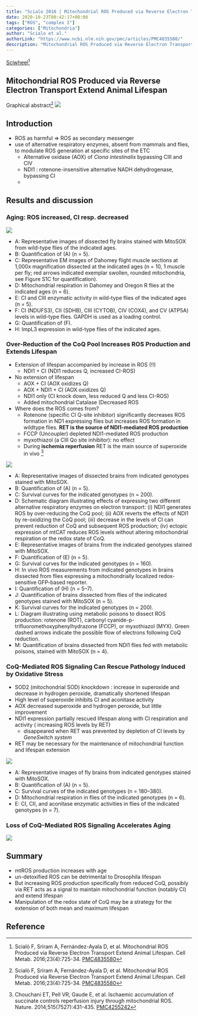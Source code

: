 ```yaml
---
title: "Scialo 2016 | Mitochondrial ROS Produced via Reverse Electron Transport Extend Animal Lifespan"
date: 2020-10-23T00:42:17+08:00
tags: ["ROS", "complex I"]
categories: ["Mitochondria"]
author: "Scialo et al."
authorLink: "https://www.ncbi.nlm.nih.gov/pmc/articles/PMC4835580/"
description: "Mitochondrial ROS Produced via Reverse Electron Transport Extend Animal Lifespan"
---
```


[Sciwheel](https://sciwheel.com/work/#/items/1376463)[^Scialo2016]

<!--more-->

## Mitochondrial ROS Produced via Reverse Electron Transport Extend Animal Lifespan

Graphical abstract[^Scialo2016]
![](https://els-jbs-prod-cdn.literatumonline.com/cms/attachment/c9396c09-532a-42b8-9452-25208213af1c/fx1_lrg.jpg)

## Introduction

* ROS as harmful => ROS as secondary messenger
* use of alternative respiratory enzymes, absent from mammals and flies, to modulate ROS generation at specific sites of the ETC
    * Alternative oxidase (AOX) of *Ciona intestinalis* bypassing CIII and CIV
    * NDI1 : rotenone-insensitive alternative NADH dehydrogenase, bypassing CI
    *
## Results and discussion
### Aging: ROS increased, CI resp. decreased

![](https://els-jbs-prod-cdn.literatumonline.com/cms/attachment/6d88352a-d724-4663-b61f-bd0b33a45658/gr1_lrg.jpg)

* A: Representative images of dissected fly brains stained with MitoSOX from wild-type flies of the indicated ages.
* B: Quantification of (A) (n = 5).
* C: Representative EM images of Dahomey flight muscle sections at 1,000x magnification dissected at the indicated ages (n = 10, 1 muscle per fly; red arrows indicated exemplar swollen, rounded mitochondria, see Figure S1C for quantification).
* D: Mitochondrial respiration in Dahomey and Oregon R flies at the indicated ages (n = 6).
* E: CI and CIII enzymatic activity in wild-type flies of the indicated ages (n = 5).
* F: CI (NDUFS3), CII (SDHB), CIII (CYTOB), CIV (COX4), and CV (ATP5A) levels in wild-type flies. GAPDH is used as a loading control.
* G: Quantification of (F).
* H: ImpL3 expression in wild-type flies of the indicated ages.


### Over-Reduction of the CoQ Pool Increases ROS Production and Extends Lifespan
* Extension of lifespan accompanied by increase in ROS (!!)
    * NDI1 + CI (NDI1 reduces Q, increased CI-ROS)
* No extension of lifespan
    * AOX + CI (AOX oxidizes Q)
    * AOX + NDI1 + CI (AOX oxidizes Q)
    * NDI1 only (CI knock down, less reduced Q and less CI-ROS)
    * Added mitochondrial Catalase (Decreased ROS
* Where does the ROS comes from?
    * Rotenone (specific CI Q-site inhibitor) significantly decreases ROS formation in ND1 expressing flies but increases ROS formation in wildtype flies. **RET is the source of NDI1-mediated ROS production**
    * FCCP (Uncoupler) depleted NDI1-mediated ROS production
    * myxothiazol (a CIII Qo site inhibitor): no effect
    * During **ischemia reperfusion** RET is the main source of superoxide in vivo [^Chouchani2014]

![](https://els-jbs-prod-cdn.literatumonline.com/cms/attachment/6f46fe3b-89d5-488f-9b17-b4a7e123ea48/gr2_lrg.jpg)
* A: Representative images of dissected brains from indicated genotypes stained with MitoSOX.
* B: Quantification of (A) (n = 5).
* C: Survival curves for the indicated genotypes (n = 200).
* D: Schematic diagram illustrating effects of expressing two different alternative respiratory enzymes on electron transport: (i) NDI1 generates ROS by over-reducing the CoQ pool; (ii) AOX reverts the effects of NDI1 by re-oxidizing the CoQ pool; (iii) decrease in the levels of CI can prevent reduction of CoQ and subsequent ROS production; (iv) ectopic expression of mtCAT reduces ROS levels without altering mitochondrial respiration or the redox state of CoQ.
* E: Representative images of brains from the indicated genotypes stained with MitoSOX.
* F: Quantification of (E) (n = 5).
* G: Survival curves for the indicated genotypes (n = 160).
* H: In vivo ROS measurements from indicated genotypes in brains dissected from flies expressing a mitochondrially localized redox-sensitive GFP-based reporter.
* I: Quantification of (H) (n = 5–7).
* J: Quantification of brains dissected from flies of the indicated genotypes stained with MitoSOX (n = 5).
* K: Survival curves for the indicated genotypes (n = 200).
* L: Diagram illustrating using metabolic poisons to dissect ROS production: rotenone (ROT), carbonyl cyanide-p-trifluoromethoxyphenylhydrazone (FCCP), or myxothiazol (MYX). Green dashed arrows indicate the possible flow of electrons following CoQ reduction.
* M: Quantification of brains dissected from NDI1 flies fed with metabolic poisons, stained with MitoSOX (n = 4).


### CoQ-Mediated ROS Signaling Can Rescue Pathology Induced by Oxidative Stress

* SOD2 (mitochondrial SOD) knockdown : increase in superoxide and decrease in hydrogen peroxide, dramatically shortened lifespan
* High level of superoxide inhibits CI and aconitase activity
* AOX decreased superoxide and hydrogen peroxide, but little improvement
* NDI1 expression partially rescued lifespan along with CI respiration and activity ( increasing ROS levels by RET)
    * disappeared when RET was prevented by depletion of CI levels by *GeneSwitch system*
* RET may be necessary for the maintenance of mitochondrial function and lifespan extension

![](https://els-jbs-prod-cdn.literatumonline.com/cms/attachment/77bb0397-c807-4dc2-bb63-cba25b5733d7/gr3_lrg.jpg)
* A: Representative images of fly brains from indicated genotypes stained with MitoSOX.
* B: Quantification of (A) (n = 5).
* C: Survival curves of the indicated genotypes (n = 180–380).
* D: Mitochondrial respiration in flies of the indicated genotypes (n = 6).
* E: CI, CII, and aconitase enzymatic activities in flies of the indicated genotypes (n = 7).

### Loss of CoQ-Mediated ROS Signaling Accelerates Aging

![](https://els-jbs-prod-cdn.literatumonline.com/cms/attachment/eb612782-1e7c-46c9-8b83-1b9b7ebfb2f4/gr4_lrg.jpg)

## Summary
* mtROS production increases with age
* un-detoxified ROS can be detrimental to Drosophila lifespan
* But increasing ROS production specifically from reduced CoQ, possibly via RET acts as a signal to maintain mitochondrial function (notably CI) and extend lifespan
* Manipulation of the redox state of CoQ may be a strategy for the extension of both mean and maximum lifespan

## Reference
[^Scialo2016]: Scialò F, Sriram A, Fernández-Ayala D, et al. Mitochondrial ROS Produced via Reverse Electron Transport Extend Animal Lifespan. Cell Metab. 2016;23(4):725-34. [PMC4835580](http://www.ncbi.nlm.nih.gov/pmc/articles/PMC4835580)

[^Chouchani2014]: Chouchani ET, Pell VR, Gaude E, et al. Ischaemic accumulation of succinate controls reperfusion injury through mitochondrial ROS. Nature. 2014;515(7527):431-435. [PMC4255242](https://www.ncbi.nlm.nih.gov/pmc/articles/PMC4255242/)
